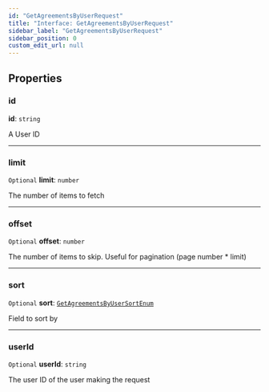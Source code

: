 ```yaml
---
id: "GetAgreementsByUserRequest"
title: "Interface: GetAgreementsByUserRequest"
sidebar_label: "GetAgreementsByUserRequest"
sidebar_position: 0
custom_edit_url: null
---
```


## Properties

### id

 **id**: `string`

A User ID

___

### limit

 `Optional` **limit**: `number`

The number of items to fetch

___

### offset

 `Optional` **offset**: `number`

The number of items to skip. Useful for pagination (page number * limit)

___

### sort

 `Optional` **sort**: [`GetAgreementsByUserSortEnum`](../enums/GetAgreementsByUserSortEnum.md)

Field to sort by

___

### userId

 `Optional` **userId**: `string`

The user ID of the user making the request
